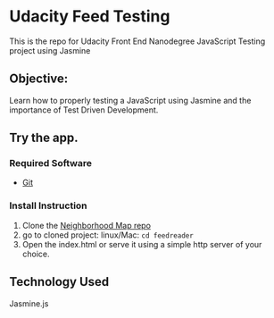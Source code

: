 # Udacity Feed Testing
This is the repo for Udacity Front End Nanodegree JavaScript Testing project using Jasmine

## Objective:
Learn how to properly testing a JavaScript using Jasmine and the importance of Test Driven Development.

## Try the app.

### Required Software
* [Git](https://git-scm.com/)


### Install Instruction
1. Clone the [Neighborhood Map repo](https://github.com/xian0831/feedreader.git)
2. go to cloned project:
	linux/Mac: `cd feedreader`
3. Open the index.html or serve it using a simple http server of your choice.



## Technology Used
Jasmine.js
